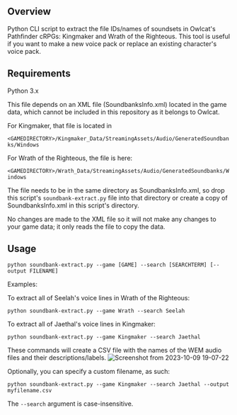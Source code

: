 ## Overview
Python CLI script to extract the file IDs/names of soundsets in Owlcat's Pathfinder cRPGs: Kingmaker and Wrath of the Righteous. This tool is useful if you want to make a new voice pack or replace an existing character's voice pack.

## Requirements
Python 3.x

This file depends on an XML file (SoundbanksInfo.xml) located in the game data, which cannot be included in this repository as it belongs to Owlcat.

For Kingmaker, that file is located in

`<GAMEDIRECTORY>/Kingmaker_Data/StreamingAssets/Audio/GeneratedSoundbanks/Windows`

For Wrath of the Righteous, the file is here:

`<GAMEDIRECTORY>/Wrath_Data/StreamingAssets/Audio/GeneratedSoundbanks/Windows`

The file needs to be in the same directory as SoundbanksInfo.xml, so drop this script's `soundbank-extract.py` file into that directory or create a copy of SoundbanksInfo.xml in this script's directory.

No changes are made to the XML file so it will not make any changes to your game data; it only reads the file to copy the data.

## Usage
`python soundbank-extract.py --game [GAME] --search [SEARCHTERM] [--output FILENAME]`

Examples:

To extract all of Seelah's voice lines in Wrath of the Righteous:

`python soundbank-extract.py --game Wrath --search Seelah`

To extract all of Jaethal's voice lines in Kingmaker:

`python soundbank-extract.py --game Kingmaker --search Jaethal`

These commands will create a CSV file with the names of the WEM audio files and their descriptions/labels.
![Screenshot from 2023-10-09 19-07-22](https://github.com/edwardr/owlcat-soundbank-data-extractor/assets/2935628/ac320f38-1444-4720-b2ae-aeb3b1d2d4e7)

Optionally, you can specify a custom filename, as such:

`python soundbank-extract.py --game Kingmaker --search Jaethal --output myfilename.csv`

The `--search` argument is case-insensitive.



